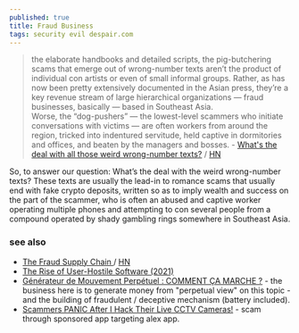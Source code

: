 ```yaml
---
published: true
title: Fraud Business
tags: security evil despair.com
---
```

> the elaborate handbooks and detailed scripts, the pig-butchering scams that emerge out of wrong-number texts aren’t the product of individual con artists or even of small informal groups. Rather, as has now been pretty extensively documented in the Asian press, they’re a key revenue stream of large hierarchical organizations — fraud businesses, basically — based in Southeast Asia.   
> Worse, the “dog-pushers” — the lowest-level scammers who initiate conversations with victims — are often workers from around the region, tricked into indentured servitude, held captive in dormitories and offices, and beaten by the managers and bosses. - [What's the deal with all those weird wrong-number texts?](https://maxread.substack.com/p/whats-the-deal-with-all-those-weird) / [HN](https://news.ycombinator.com/item?id=31949731)

So, to answer our question: What’s the deal with the weird wrong-number texts? These texts are usually the lead-in to romance scams that usually end with fake crypto deposits, written so as to imply wealth and success on the part of the scammer, who is often an abused and captive worker operating multiple phones and attempting to con several people from a compound operated by shady gambling rings somewhere in Southeast Asia.

### see also
- [The Fraud Supply Chain ](https://bam.kalzumeus.com/archive/the-fraud-supply-chain/) / [HN](https://news.ycombinator.com/item?id=29437712)
- [	The Rise of User-Hostile Software (2021) ](https://news.ycombinator.com/item?id=34108692)
- [Générateur de Mouvement Perpétuel : COMMENT ÇA MARCHE ?](https://youtu.be/LaMdiz2e-6k?feature=shared&t=451) - the business here is to generate money from "perpetual view" on this topic - and the building of fraudulent / deceptive mechanism (battery included).
- [Scammers PANIC After I Hack Their Live CCTV Cameras!](https://www.youtube.com/watch?v=58JqGuclqng) - scam through sponsored app targeting alex app.
